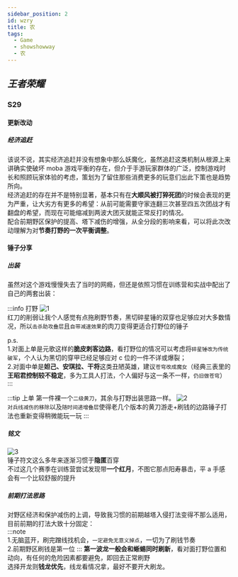 ```yaml
---
sidebar_position: 2
id: wzry
title: 农
tags:
  - Game
  - showshowway
  - 农
---
```


## _王者荣耀_

### S29

#### 更新改动

##### 经济追赶

该说不说，其实经济追赶并没有想象中那么妖魔化，虽然追赶这类机制从根源上来讲确实使破坏 moba 游戏平衡的存在，但介于手游玩家群体的广泛，控制游戏时长和照顾玩家体验的考虑，策划为了留住那些消费更多的玩意们出此下策也是趋势所向。  
经济追赶的存在并不是特别显著，基本只有在**大顺风被打猝死团**的时候会表现的更为严重，让大劣方有更多的希望：从前可能需要守家连翻三次甚至四五次团战才有翻盘的希望，而现在可能缩减到两波大团灭就能正常反打的情况。  
配合前期野区保护的提高、塔下减伤的增强，从全分段的影响来看，可以将此次改动理解为对**节奏打野的一次平衡调整**。

#### 锤子分享

##### 出装

虽然对这个游戏慢慢失去了当时的网瘾，但还是依照习惯在训练营和实战中配出了自己的两套出装：

:::info 打野
![1](https://tvax4.sinaimg.cn/large/005x6vs8ly1h6vbzsnnzsj30r502tjua.jpg)  
红刀的削弱让我个人感觉有点拖刷野节奏，黑切碎星锤的双穿也足够应对大多数情况，所以`击杀助攻叠层`且`自带减速效果`的肉刀变得更适合打野位的锤子

p.s.  
1.对面上单是元歌这样的**脆皮刺客边路**，看打野位的情况可以考虑将`碎星锤改为传统破军`，个人认为黑切的穿甲已经足够应对 c 位的一件不详或爆裂；  
2.对面中单是**妲己、安琪拉、干将**这类丑陋英雄，建议`苍穹改成魔女`（经典三表里的**王昭君控制较不稳定**，多为工具人打法，个人偏好与这一条不一样，`仍旧做苍穹`）  
:::

:::tip 上单
第一件裸一个`二级黄刀`，其余与打野出装思路一样。
![2](https://tva1.sinaimg.cn/large/005x6vs8ly1h6vcedbw8tj30w304etb8.jpg)  
`对兵线减伤的移除`以及`随时间递增叠层`使得老几个版本的黄刀游走+刷钱的边路锤子打法也重新变得稍微能玩一玩
:::

##### 铭文

![3](https://tvax4.sinaimg.cn/large/005x6vs8ly1h6vcirgzpkj30b30c3dit.jpg)  
锤子符文这么多年来逐渐习惯于**隐匿**百穿  
不过这几个赛季在训练营尝试发现带**一个红月**，不图它那点阳寿暴击，平 a 手感会有一个比较舒服的提升

##### 前期打法思路

对野区经济和保护减伤的上调，导致我习惯的前期越塔入侵打法变得不那么适用，目前前期的打法大致十分固定：  
:::note  
1.无脑蓝开，刷完蹭线找机会，`一定避免无意义掉点`，一切为了刷钱节奏  
2.前期野区刷钱是第一位
:::
**第一波龙一般会和蜥蜴同时刷新**，看对面打野位置和动向，有任何的危险因素都要避免，即回去正常刷野  
选择开龙则**钱龙优先**，线龙看情况拿，最好不要开大刷龙。

